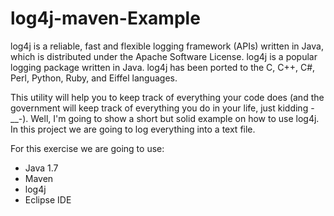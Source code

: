 ﻿# log4j-maven-Example

log4j is a reliable, fast and flexible logging framework (APIs) written in Java, which is distributed under the Apache Software License. log4j is a popular logging package written in Java. log4j has been ported to the C, C++, C#, Perl, Python, Ruby, and Eiffel languages.

This utility will help you to keep track of everything your code does (and the government will keep track of everything you do in your life, just kidding -__-). Well, I'm going to show a short but solid example on how to use log4j. In this project we are going to log everything into a text file.

For this exercise we are going to use:
- Java 1.7
- Maven
- log4j
- Eclipse IDE

